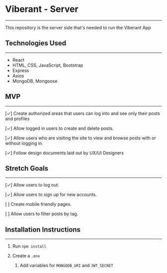 # Viberant - Server
---
This repository is the server side that's needed to run the Viberant App

## Technologies Used
---
- React
- HTML, CSS, JavaScript, Bootstrap
- Express
- Axios
- MongoDB, Mongoose

## MVP
---
[✓] Create authorized areas that users can log into and see only their posts and profiles

[✓] Allow logged in users to create and delete posts.

[✓] Allow users who are visiting the site to view and browse posts with or without logging in.

[✓] Follow design documents laid out by UX/UI Designers

## Stretch Goals
---
[✓] Allow users to log out.

[✓] Allow users to sign up for new accounts.

[ ] Create mobile friendly pages.

[ ] Allow users to filter posts by tag.

## Installation Instructions
---
1. Run `npm install`

1. Create a `.env`
   1. Add variables for `MONGODB_URI` and `JWT_SECRET`